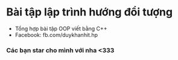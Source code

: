 # Bài tập lập trình hướng đổi tượng
- Tổng hợp bài tập OOP viết bằng C++
- Facebook: fb.com/duykhanhit.hp
### Các bạn star cho mình với nha <333
